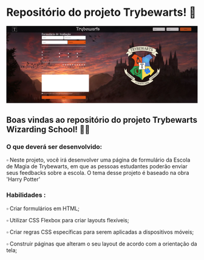 # Repositório do projeto Trybewarts! 🏰️

<img src="https://github.com/WilliamNunes905/Projeto-Trybewarts/blob/main/Captura%20de%20tela%20de%202022-11-06%2018-26-33.png" alt="imagem.png" style="max-width: 100%;">

<h2>Boas vindas ao repositório do projeto Trybewarts Wizarding School! 🧙‍♂️️</h2>

<h3>O que deverá ser desenvolvido:</h3>
▫️ Neste projeto, você irá desenvolver uma página de formulário da Escola de Magia de Trybewarts, em que as pessoas estudantes poderão enviar seus feedbacks sobre a escola. O tema desse projeto é baseado na obra 'Harry Potter'

<h3>Habilidades :</h3>

▫️ Criar formulários em HTML;

▫️ Utilizar CSS Flexbox para criar layouts flexíveis;

▫️ Criar regras CSS específicas para serem aplicadas a dispositivos móveis;

▫️ Construir páginas que alteram o seu layout de acordo com a orientação da tela;
